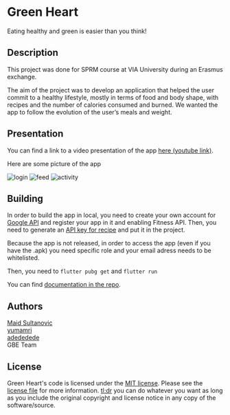# Green Heart

Eating healthy and green is easier than you think!

## Description

This project was done for SPRM course at VIA University during an Erasmus exchange.  

The aim of the project was to develop an application that helped the user commit to a healthy lifestyle, mostly in terms of food and body shape, with recipes and the number of calories consumed and burned. We wanted the app to follow the evolution of the user’s meals and weight.

## Presentation

You can find a link to a video presentation of the app [here (youtube link)](https://youtu.be/JXlXKqSU5RY).    

Here are some picture of the app

![login](https://cdn.discordapp.com/attachments/764647594667933727/850288671345344542/unknown.png) ![feed](https://cdn.discordapp.com/attachments/764647594667933727/850080682545250304/unknown.png) ![activity](https://cdn.discordapp.com/attachments/764647594667933727/850080967787806797/unknown.png)


## Building

In order to build the app in local, you need to create your own account for [Google API](https://console.developers.google.com/) and register your app in it and enabling Fitness API. Then, you need to generate an [API key for recipe](https://spoonacular.com/food-api) and put it in the project. 

Because the app is not released, in order to access the app (even if you have the .apk) you need specific role and your email adress needs to be whitelisted.

Then, you need to `flutter pubg get` and `flutter run`

You can find [documentation in the repo](https://github.com/MaidSULTANOVIC/green-heart/tree/main/docs/diagrams).

## Authors

[Maid Sultanovic](https://github.com/MaidSULTANOVIC)  
[yumamri](https://github.com/yumamri)  
[adededede](https://github.com/adededede)  
GBE Team   

## License

Green Heart's code is licensed under the [MIT license](https://opensource.org/licenses/MIT). Please see the [license file](https://github.com/MaidSULTANOVIC/green-heart/blob/main/LICENSE) for more information. [tl;dr](https://tldrlegal.com/license/mit-license) you can do whatever you want as long as you include the original copyright and license notice in any copy of the software/source.
